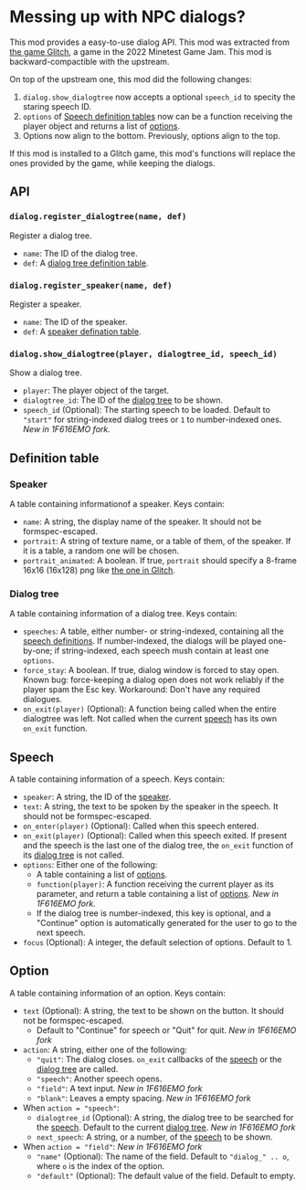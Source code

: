 # Messing up with NPC dialogs?
This mod provides a easy-to-use dialog API. This mod was extracted from [the game Glitch](https://content.minetest.net/packages/Wuzzy/glitch/), a game in the 2022 Minetest Game Jam. This mod is backward-compactible with the upstream.

On top of the upstream one, this mod did the following changes:

1. `dialog.show_dialogtree` now accepts a optional `speech_id` to specity the staring speech ID.
2. `options` of [Speech definition tables](#Speech) now can be a function receiving the player object and returns a list of [options](#Option).
3. Options now align to the bottom. Previously, options align to the top.

If this mod is installed to a Glitch game, this mod's functions will replace the ones provided by the game, while keeping the dialogs.

## API
### `dialog.register_dialogtree(name, def)`
Register a dialog tree.

* `name`: The ID of the dialog tree.
* `def`: A [dialog tree definition table](#dialog-tree).

### `dialog.register_speaker(name, def)`
Register a speaker.

* `name`: The ID of the speaker.
* `def`: A [speaker defination table](#Speaker).

### `dialog.show_dialogtree(player, dialogtree_id, speech_id)`
Show a dialog tree.

* `player`: The player object of the target.
* `dialogtree_id`: The ID of the [dialog tree](#dialog-tree) to be shown.
* `speech_id` (Optional): The starting speech to be loaded. Default to `"start"` for string-indexed dialog trees or `1` to number-indexed ones. *New in 1F616EMO fork.*

## Definition table
### Speaker
A table containing informationof a speaker. Keys contain:

* `name`: A string, the display name of the speaker. It should not be formspec-escaped.
* `portrait`: A string of texture name, or a table of them, of the speaker. If it is a table, a random one will be chosen.
* `portrait_animated`: A boolean. If true, `portrait` should specify a 8-frame 16x16 (16x128) png like [the one in Glitch](https://codeberg.org/Wuzzy/Glitch/src/branch/master/mods/glitch_dialog/textures/glitch_dialog_portrait_white_noise_anim.png).

### Dialog tree
A table containing information of a dialog tree. Keys contain:

* `speeches`: A table, either number- or string-indexed, containing all the [speech definitions](#Speech). If number-indexed, the dialogs will be played one-by-one; if string-indexed, each speech mush contain at least one `options`.
* `force_stay`: A boolean. If true, dialog window is forced to stay open. Known bug: force-keeping a dialog open does not work reliably if the player spam the Esc key. Workaround: Don't have any required dialogues.
* `on_exit(player)` (Optional): A function being called when the entire dialogtree was left. Not called when the current [speech](#Speech) has its own `on_exit` function.

## Speech
A table containing information of a speech. Keys contain:

* `speaker`: A string, the ID of the [speaker](#Speaker).
* `text`: A string, the text to be spoken by the speaker in the speech. It should not be formspec-escaped.
* `on_enter(player)` (Optional): Called when this speech entered.
* `on_exit(player)` (Optional): Called when this speech exited. If present and the speech is the last one of the dialog tree, the `on_exit` function of its [dialog tree](#dialog-tree) is not called.
* `options`: Either one of the following:
    * A table containing a list of [options](#Option).
    * `function(player)`: A function receiving the current player as its parameter, and return a table containing a list of [options](#Option). *New in 1F616EMO fork.*
    * If the dialog tree is number-indexed, this key is optional, and a "Continue" option is automatically generated for the user to go to the next speech.
* `focus` (Optional): A integer, the default selection of options. Default to 1.

## Option
A table containing information of an option. Keys contain:

* `text` (Optional): A string, the text to be shown on the button. It should not be formspec-escaped.
    * Default to "Continue" for speech or "Quit" for quit. *New in 1F616EMO fork*
* `action`: A string, either one of the following:
    * `"quit"`: The dialog closes. `on_exit` callbacks of the [speech](#Speech) or the [dialog tree](#dialog-tree) are called.
    * `"speech"`: Another speech opens.
    * `"field"`: A text input. *New in 1F616EMO fork*
    * `"blank"`: Leaves a empty spacing. *New in 1F616EMO fork*
* When `action = "speech"`:
    * `dialogtree_id` (Optional): A string, the dialog tree to be searched for the [speech](#Speech). Default to the current [dialog tree](#dialog-tree). *New in 1F616EMO fork*
    * `next_speech`: A string, or a number, of the [speech](#Speech) to be shown.
* When `action = "field"`: *New in 1F616EMO fork*
    * `"name"` (Optional): The name of the field. Default to `"dialog_" .. o`, where `o` is the index of the option.
    * `"default"` (Optional): The default value of the field. Default to empty.

